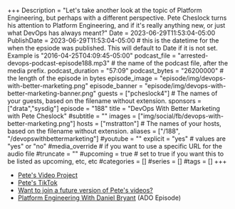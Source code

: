 +++
Description = "Let's take another look at the topic of Platform Engineering, but perhaps with a different perspective. Pete Cheslock turns his attention to Platform Engineering, and if it's really anything new, or just what DevOps has always meant?"
Date = 2023-06-29T11:53:04-05:00
PublishDate = 2023-06-29T11:53:04-05:00 # this is the datetime for the when the epsiode was published. This will default to Date if it is not set. Example is "2016-04-25T04:09:45-05:00"
podcast_file = "arrested-devops-podcast-episode188.mp3" # the name of the podcast file, after the media prefix.
podcast_duration = "57:09"
podcast_bytes = "26200000" # the length of the episode in bytes
episode_image = "episode/img/devops-with-better-marketing.png"
episode_banner = "episode/img/devops-with-better-marketing-banner.png"
guests = ["pcheslock4"] # The names of your guests, based on the filename without extension.
sponsors = ["drata","sysdig"]
episode = "188"
title = "DevOps With Better Marketing with Pete Cheslock"
#subtitle = ""
images = ["img/social/fb/devops-with-better-marketing.png"]
hosts = ["mstratton"] # The names of your hosts, based on the filename without extension.
aliases = ["/188", "/devopswithbettermarketing"]
#youtube = ""
explicit = "yes" # values are "yes" or "no"
#media_override # if you want to use a specific URL for the audio file
#truncate = ""
#upcoming = true # set to true if you want this to be listed as upcoming, etc, etc
#categories = []
#series = []
#tags = []
+++
- [Pete's Video Project](https://www.youtube.com/@appmap/shorts)
- [Pete's TikTok](https://tiktok.com/@petecheslock)
- [Want to join a future version of Pete's videos?](https://docs.google.com/forms/d/e/1FAIpQLSdCBnbkuZCGjsd2h5Ut058gApsULfXZClNUfa3JGXWb5Zozfw/viewform?usp=sf_link)
- [Platform Engineering With Daniel Bryant](https://www.arresteddevops.com/platform-engineering/) (ADO Episode)
